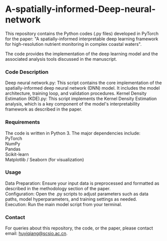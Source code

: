 # A-spatially-informed-Deep-neural-network

This repository contains the Python codes (.py files) developed in PyTorch for the paper: "A spatially-informed interpretable deep learning framework for high-resolution nutrient monitoring in complex coastal waters".  

The code provides the implementation of the deep learning model and the associated analysis tools discussed in the manuscript.  

### Code Description
Deep neural network.py: This script contains the core implementation of the spatially-informed deep neural network (DNN) model. It includes the model architecture, training loop, and validation procedures.
Kernel Density Estimation (KDE).py: This script implements the Kernel Density Estimation analysis, which is a key component of the model's interpretability framework as described in the paper.

### Requirements
The code is written in Python 3. The major dependencies include:   
PyTorch  
NumPy  
Pandas  
Scikit-learn  
Matplotlib / Seaborn (for visualization)  

### Usage
Data Preparation: Ensure your input data is preprocessed and formatted as described in the methodology section of the paper.  
Configuration: Open the .py scripts to adjust parameters such as data paths, model hyperparameters, and training settings as needed.  
Execution: Run the main model script from your terminal.  

### Contact
For queries about this repository, the code, or the paper, please contact email: huyiqiang@scsio.ac.cn.
